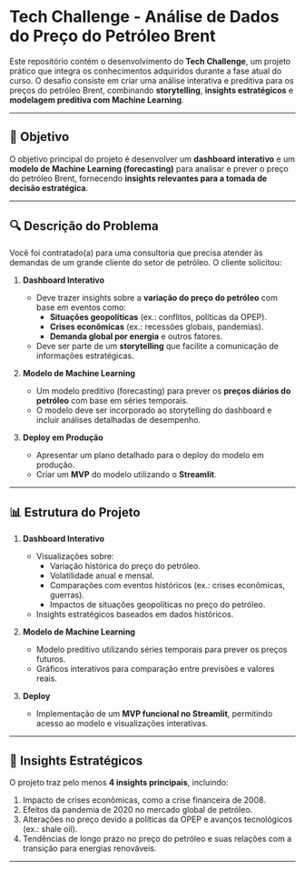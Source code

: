# Tech Challenge - Análise de Dados do Preço do Petróleo Brent

Este repositório contém o desenvolvimento do **Tech Challenge**, um projeto prático que integra os conhecimentos adquiridos durante a fase atual do curso. O desafio consiste em criar uma análise interativa e preditiva para os preços do petróleo Brent, combinando **storytelling**, **insights estratégicos** e **modelagem preditiva com Machine Learning**.

---

## 🚀 Objetivo

O objetivo principal do projeto é desenvolver um **dashboard interativo** e um **modelo de Machine Learning (forecasting)** para analisar e prever o preço do petróleo Brent, fornecendo **insights relevantes para a tomada de decisão estratégica**.

---

## 🔍 Descrição do Problema

Você foi contratado(a) para uma consultoria que precisa atender às demandas de um grande cliente do setor de petróleo. O cliente solicitou:

1. **Dashboard Interativo**
   - Deve trazer insights sobre a **variação do preço do petróleo** com base em eventos como:
     - **Situações geopolíticas** (ex.: conflitos, políticas da OPEP).
     - **Crises econômicas** (ex.: recessões globais, pandemias).
     - **Demanda global por energia** e outros fatores.
   - Deve ser parte de um **storytelling** que facilite a comunicação de informações estratégicas.

2. **Modelo de Machine Learning**
   - Um modelo preditivo (forecasting) para prever os **preços diários do petróleo** com base em séries temporais.
   - O modelo deve ser incorporado ao storytelling do dashboard e incluir análises detalhadas de desempenho.

3. **Deploy em Produção**
   - Apresentar um plano detalhado para o deploy do modelo em produção.
   - Criar um **MVP** do modelo utilizando o **Streamlit**.

---

## 📊 Estrutura do Projeto

1. **Dashboard Interativo**
   - Visualizações sobre:
     - Variação histórica do preço do petróleo.
     - Volatilidade anual e mensal.
     - Comparações com eventos históricos (ex.: crises econômicas, guerras).
     - Impactos de situações geopolíticas no preço do petróleo.
   - Insights estratégicos baseados em dados históricos.

2. **Modelo de Machine Learning**
   - Modelo preditivo utilizando séries temporais para prever os preços futuros.
   - Gráficos interativos para comparação entre previsões e valores reais.

3. **Deploy**
   - Implementação de um **MVP funcional no Streamlit**, permitindo acesso ao modelo e visualizações interativas.

---

## 🔑 Insights Estratégicos

O projeto traz pelo menos **4 insights principais**, incluindo:
1. Impacto de crises econômicas, como a crise financeira de 2008.
2. Efeitos da pandemia de 2020 no mercado global de petróleo.
3. Alterações no preço devido a políticas da OPEP e avanços tecnológicos (ex.: shale oil).
4. Tendências de longo prazo no preço do petróleo e suas relações com a transição para energias renováveis.

---
